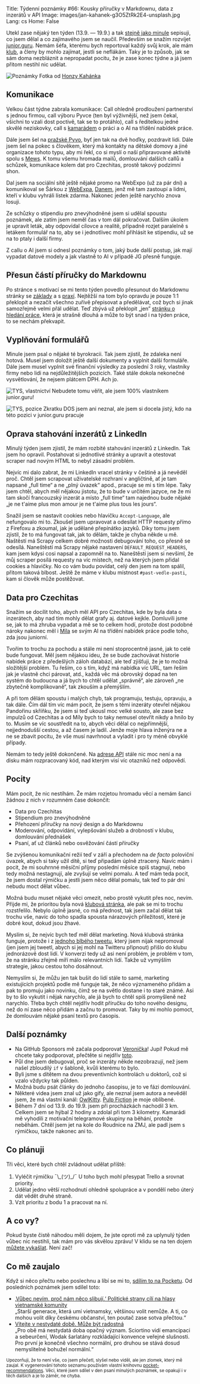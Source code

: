 Title: Týdenní poznámky #66: Kousky příručky v Markdownu, data z inzerátů v API
Image: images/jan-kahanek-g3O5ZtRk2E4-unsplash.jpg
Lang: cs
Home: False


Utekl zase nějaký ten týden (13.9. — 19.9.) a tak [stejně jako minule]({filename}/2021-09-12_tydenni-poznamky-65-prirucka-a-data-z-pracovnich-nabidek.md) sepisuji, co jsem dělal a co zajímavého jsem se naučil. Především se snažím rozvíjet [junior.guru](https://junior.guru/). Nemám šéfa, kterému bych reportoval každý svůj krok, ale mám [klub](https://junior.guru/club/), a členy by mohlo zajímat, jestli se neflákám. Taky je to způsob, jak se sám doma nezbláznit a nepropadat pocitu, že je zase konec týdne a já jsem přitom nestihl nic udělat.

![Poznámky]({static}/images/jan-kahanek-g3O5ZtRk2E4-unsplash.jpg)
Fotka od [Honzy Kahánka](https://unsplash.com/@honza_kahanek)


## Komunikace

Velkou část týdne zabrala komunikace: Call ohledně prodloužení partnerství s jednou firmou, call výboru Pyvce (ten byl výživnější, než jsem čekal, všichni to vzali dost poctivě, tak se to protáhlo), call s ředitelkou jedné skvělé neziskovky, call s [kamarádem](https://milavotradovec.cz/) o práci a o AI na třídění nabídek práce.

Dále jsem šel na [pražské Pyvo](https://pyvo.cz/), byť jen tak na dvě hoďky, pozdravit lidi. Dále jsem šel na pokec s člověkem, který má kontakty na dětské domovy a jiné organizace tohoto typu, aby mi řekl, co si myslí o naší připravované aktivitě spolu s [Mews](https://www.mews.com/en/careers). K tomu všemu hromada mailů, domlouvání dalších callů a schůzek, komunikace kolem dat pro Czechitas, prostě takový podzimní shon.

Dal jsem na sociální sítě ještě nějaké promo na WebExpo (už za pár dní) a komunikoval se Šárkou z [WebExpa](https://www.webexpo.net/prague2021), [Danem](https://coreskill.tech/), jenž mě tam zastoupí a lidmi, kteří v klubu vyhráli lístek zdarma. Nakonec jeden ještě narychlo znova losuji.

Ze schůzky o stipendiu pro znevýhodněné jsem si udělal spoustu poznámek, ale zatím jsem neměl čas v tom dál pokračovat. Dalším úkolem je upravit leták, aby odpovídal cílovce a realitě, případně rozjet paralelně s letákem formulář na to, aby se i jednotlivec mohl přihlásit ke stipendiu, už se na to ptaly i další firmy.

Z callu o AI jsem si odnesl poznámky o tom, jaký bude další postup, jak mají vypadat datové modely a jak vlastně to AI v případě JG přesně funguje.


## Přesun částí příručky do Markdownu

Po stránce s motivací se mi tento týden povedlo přesunout do Markdownu stránky se [základy](https://junior.guru/learn/) a s [praxí](https://junior.guru/practice/). Nejtěžší na tom bylo opravdu je pouze 1:1 překlopit a nezačít všechno zuřivě přepisovat a předělávat, což bych si jinak samozřejmě velmi přál udělat. Teď zbývá už překlopit „jen” [stránku o hledání práce](https://junior.guru/candidate-handbook/), která je strašně dlouhá a může to být snad i na týden práce, to se nechám překvapit.


## Vyplňování formulářů

Minule jsem psal o nějaké té byrokracii. Tak jsem zjistil, že zdaleka není hotová. Musel jsem doložit ještě další dokumenty a vyplnit další formuláře. Dále jsem musel vyplnit své finanční výsledky za poslední 3 roky, vlastníky firmy nebo lidi na nejdůležitějších pozicích. Také stále dokola nekonečné vysvětlování, že nejsem plátcem DPH. Ach jo.

![TYS, vlastnictví]({static}/images/tys-ownership.png)
Nebudete tomu věřit, ale jsem 100% vlastníkem junior.guru!

![TYS, pozice]({static}/images/tys-ceo.png)
Zkratku DOS jsem ani neznal, ale jsem si docela jistý, kdo na této pozici v junior.guru pracuje


## Oprava stahování inzerátů z LinkedIn

Minulý týden jsem zjistil, že mám rozbité stahování inzerátů z LinkedIn. Tak jsem ho opravil. Postahovat si jednotlivé stránky a upravit a otestovat scraper nad novým HTML to nebyl zásadní problém.

Nejvíc mi dalo zabrat, že mi LinkedIn vracel stránky v češtině a já nevěděl proč. Chtěl jsem scrapovat uživatelské rozhraní v angličtině, ať je tam napsané „full time“ a ne „plný úvazek“ apod., pracuje se mi s tím lépe. Taky jsem chtěl, abych měl nějakou jistotu, že to bude v určitém jazyce, ne že mi tam skočí francouzský inzerát a místo „full time“ tam najednou bude nějaké „je ne t'aime plus mon amour je ne t'aime plus tous les jours“.

Snažil jsem se nastavit cookies nebo hlavičku `Accept-Language`, ale nefungovalo mi to. Zkoušel jsem upravovat a odesílat HTTP requesty přímo z Firefoxu a zkoumal, jak je udělané přepínátko jazyků. Díky tomu jsem zjistil, že to má fungovat tak, jak to dělám, takže je chyba někde u mě. Naštěstí má Scrapy celkem dobré možnosti debugování toho, co přesně se odesílá. Naneštěstí má Scrapy nějaké nastavení `DEFAULT_REQUEST_HEADERS`, kam jsem kdysi cosi napsal a zapomněl na to. Naneštěstí jsem si nevšiml, že můj scraper posílá requesty na víc místech, než na kterých jsem přidal cookies a hlavičky. No co vám budu povídat, celý den jsem na tom spálil, přitom taková blbost. Ještě že máme v klubu místnost `#past-vedle-pasti`, kam si člověk může postěžovat.


## Data pro Czechitas

Snažím se docílit toho, abych měl API pro Czechitas, kde by byla data o inzerátech, aby nad tím mohly dělat grafy aj. datové kejkle. Domluvili jsme se, jak to má zhruba vypadat a mě se to celkem hodí, protože dost podobné nároky nakonec měl i [Míla](https://milavotradovec.cz/) se svým AI na třídění nabídek práce podle toho, zda jsou juniorní.

Tvořím to trochu za pochodu a stále mi není stoprocentně jasné, jak to celé bude fungovat. Měl jsem nějakou ideu, že se bude zachovávat historie nabídek práce z předešlých záloh databází, ale teď zjišťuji, že je to možná složitější problém. Tu řeším, co s tím, když má nabídka víc URL, tam řeším jak je vlastně chci párovat, atd., každá věc má obrovský dopad na ten systém do budoucna a já bych to chtěl udělat „správně“, ale zároveň „ne zbytečně komplikovaně“, tak zkouším a přemýšlím.

A při tom dělám spoustu i malých chyb, tak programuju, testuju, opravuju, a tak dále. Čím dál tím víc mám pocit, že jsem s těmi inzeráty otevřel nějakou Pandořinu skříňku, že jsem si teď ukousl moc velké sousto, ale zase bez impulzů od Czechitas a od Míly bych to taky nemusel otevřít nikdy a hnilo by to. Musím se víc soustředit na to, abych věci dělal co nejpřímnější, nejjednodušší cestou, a až časem je ladil. Jenže moje hlava inženýra ne a ne se zbavit pocitu, že vše musí navrhnout a vyladit i pro ty méně obvyklé případy.

Nemám to tedy ještě dokončené. Na [adrese API](https://junior.guru/api/jobs.json) stále nic moc není a na disku mám rozpracovaný kód, nad kterým visí víc otazníků než odpovědí.


## Pocity

Mám pocit, že nic nestíhám. Že mám rozjetou hromadu věcí a nemám šanci žádnou z nich v rozumném čase dokončit:

- Data pro Czechitas
- Stipendium pro znevýhodněné
- Přehození příručky na nový design a do Markdownu
- Moderování, odpovídání, vylepšování služeb a drobností v klubu, domlouvání přednášek
- Psaní, ať už článků nebo osvěžování částí příručky

Se zvýšenou komunikační režií teď v září a přechodem na _de facto_ poloviční úvazek, abych si taky užil dítě, si teď připadám úplně ztracený. Navíc mám i pocit, že mi souhrnné měsíční příjmy poslední měsíce spíš stagnují, nebo tedy možná nestagnují, ale zvyšují se velmi pomalu. A teď mám teda pocit, že jsem dostal rýmičku a jestli jsem něco dělal pomalu, tak teď to pár dní nebudu moct dělat vůbec.

Možná budu muset nějaké věci omezit, nebo prostě vykutit přes noc, nevím. Přijde mi, že prioritou byla nová [klubová stránka](https://junior.guru/club/), ale pak se mi to trochu rozstřelilo. Nebylo úplně jasné, co má přednost, tak jsem začal dělat tak trochu vše, navíc do toho spadla spousta nárazových příležitostí, které je dobré kout, dokud jsou žhavé.

Myslím si, že nejvíc bych teď měl dělat marketing. Nová klubová stránka funguje, protože i z [jednoho blbého tweetu](https://twitter.com/honzajavorek/status/1430187105246973957), který jsem nijak nepromoval (jen jsem jej tweetl, abych si jej mohl na Twitteru připnout) přišlo do klubu jednorázově dost lidí. V konverzi tedy už asi není problém, je problém v tom, že na stránku zřejmě míří málo relevantních lidí. Takže už vymýšlím strategie, jakou cestou toho dosáhnout.

Nemyslím si, že můžu jen tak bušit do lidí stále to samé, marketing existujících projektů podle mě funguje tak, že něco význameného přidám a pak to promuju jako novinku, čímž se na světlo dostane i to staré známé. Asi by to šlo vykutit i nějak narychlo, ale já bych to chtěl spíš promyšleně než narychlo. Třeba bych chtěl nejdřív hodit příručku do toho nového designu, než do ní zase něco přidám a začnu to promovat. Taky by mi mohlo pomoct, že domlouvám nějaké psaní textů pro časopis.


## Další poznámky

- Na GitHub Sponsors mě začala podporovat [Veronička](https://github.com/lspdv)! Jupí! Pokud mě chcete taky podporovat, přečtěte si nejdřív [toto](https://junior.guru/faq/#dobrovolne-prispevky).
- Půl dne jsem debugoval, proč se inzeráty někde nezobrazují, než jsem našel zbloudilý `if` v šabloně, kvůli kterému to bylo.
- Byli jsme s dítětem na dvou preventivních kontrolách u doktorů, což si vzalo vždycky tak půlden.
- Možná budu psát články do jednoho časopisu, je to ve fázi domlouvání.
- Některé videa jsem znal už jako gify, ale neznal jsem autora a nevěděl jsem, že má vlastní kanál: [OwlKitty](https://www.youtube.com/c/OwlKitty/videos). [Pulp Fiction](https://www.youtube.com/watch?v=H7G1yjDfwL4) je moje oblíbené.
- Během 7 dní od 13.9. do 19.9. jsem při procházkách nachodil 3 km. Celkem jsem se hýbal 2 hodiny a zdolal při tom 3 kilometry. Kamarádi mě vyhodili z motivační telegramové skupiny na běhání, protože neběhám. Chtěl jsem jet na kole do Roudnice na ZMJ, ale padl jsem s rýmičkou, takže nakonec ani to.


## Co plánuji

Tři věci, které bych chtěl zvládnout udělat příště:

1. Vyléčit rýmičku ¯\\\_(ツ)\_/¯ U toho bych mohl přesypat Trello a srovnat priority.
2. Udělat jedno větší rozhodnutí ohledně spolupráce a v pondělí nebo úterý dát vědět druhé straně.
3. Vzít prioritu z bodu 1 a pracovat na ní.


## A co vy?

Pokud byste čistě náhodou měli dojem, že jste oproti mě za uplynulý týden vůbec nic nestihli, tak mám pro vás skvělou zprávu! V klidu se na ten dojem [můžete vykašlat]({filename}/2020-06-04_neni-to-zavod.md). Není zač!


## Co mě zaujalo

Když si něco přečtu nebo poslechnu a líbí se mi to, [sdílím to na Pocketu](https://getpocket.com/@honzajavorek). Od posledních poznámek jsem sdílel toto:

- [‚Vůbec nevím, proč nám něco slibují.‘ Politické strany cílí na hlasy vietnamské komunity](https://getpocket.com/redirect?&url=https%3A%2F%2Fwww.irozhlas.cz%2Fzpravy-domov%2Fvolebni-billboard-ve-vietnamstine-trikolora-svobodni-soukromnici_2109120500_piv&h=68b164cf61e1b0d42d0a7863cc635cd3858c5eeec967d4e282b3c9332f30829d)<br>„Starší generace, která umí vietnamsky, většinou volit nemůže. A ti, co mohou volit díky českému občanství, ten poutač zase sotva přečtou.“
- [Vítejte v nestydaté době. Může být radostná](https://getpocket.com/redirect?&url=https%3A%2F%2Fmailchi.mp%2Ffe8726c219f0%2Fploha-o-nestydatosti&h=476af4bb6c886dc9ed11ef814699bf2512d89c9b1cbfb63bbd51b4a3ae3ecc42)<br>„Pro obě má nestydatá doba opačný význam. Sciortino vidí emancipaci a sebeurčení, Wodak šarlatány rozkládající konvence veřejné slušnosti. Pro první je konečně všechno normální, pro druhou se stává dosud nemyslitelné bohužel normální.“

<small>Upozorňuji, že to není vše, co jsem přečetl, slyšel nebo viděl, ale jen zlomek, který mě zaujal. K vygenerování tohoto seznamu používám vlastní knihovnu <a href="https://pypi.org/project/pocket-recommendations/">pocket-recommendations</a>. Věci, které jsem sdílel v den psaní minulých poznámek, se opakují i v těch dalších a je to záměr, ne chyba.</small>

